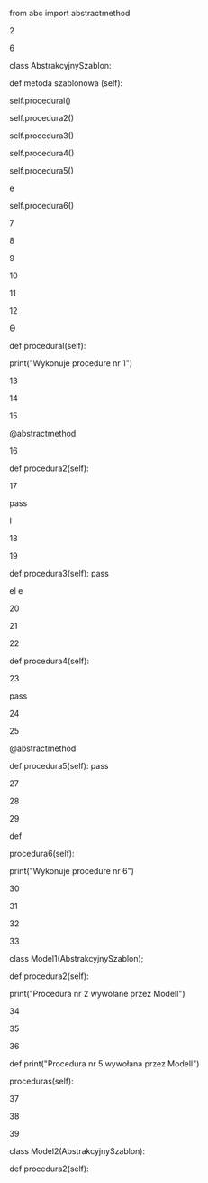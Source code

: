 from abc import abstractmethod

2

6

class AbstrakcyjnySzablon:

def metoda szablonowa (self):

self.procedural()

self.procedura2()

self.procedura3()

self.procedura4()

self.procedura5()

e

self.procedura6()

7

8

9

10

11

12

Ө

def procedural(self):

print("Wykonuje procedure nr 1")

13

14

15

@abstractmethod

16

def procedura2(self):

17

pass

I

18

19

def procedura3(self): pass

el e

20

21

22

def procedura4(self):

23

pass

24

25

@abstractmethod

def procedura5(self): pass

27

28

29

def

procedura6(self):

print("Wykonuje procedure nr 6")

30

31

32

33

class Model1(AbstrakcyjnySzablon);

def procedura2(self):

print("Procedura nr 2 wywołane przez Modell")

34

35

36

def print("Procedura nr 5 wywołana przez Modell")

proceduras(self):

37

38

39

class Model2(AbstrakcyjnySzablon):

def procedura2(self):


